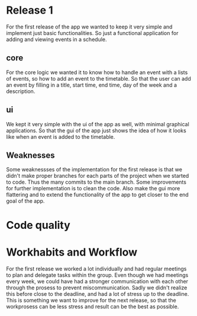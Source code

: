 # Release 1 
For the first release of the app we wanted to keep it very simple and implement just basic functionalities. So just a functional application for adding and viewing events in a schedule.

## core
For the core logic we wanted it to know how to handle an event with a lists of events, so how to add an event to the timetable. So that the user can add an event by filling in a title, start time, end time, day of the week and a description.

## ui
We kept it very simple with the ui of the app as well, with minimal graphical applications. So that the gui of the app just shows the idea of how it looks like when an event is added to the timetable. 

## Weaknesses
Some weaknessses of the implementation for the first release is that we didn't make proper branches for each parts of the project when we started to code. Thus the many commits to the main branch. 
Some improvements for further implementation is to clean the code. Also make the gui more flattering and to extend the functionality of the app to get closer to the end goal of the app. 

# Code quality

# Workhabits and Workflow
For the first release we worked a lot individually and had regular meetings to plan and delegate tasks within the group. Even though we had meetings every week, we could have had a stronger communication with each other through the prosess to prevent miscommunication. Sadly we didn't realize this before close to the deadline, and had a lot of stress up to the deadline. This is something we want to improve for the next release, so that the workprosess can be less stress and result can be the best as possible. 